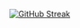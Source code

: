 [![GitHub Streak](https://streak-stats.demolab.com?user=vitoraugustto&theme=dark&hide_border=true&locale=pt_BR&card_width=600)](https://git.io/streak-stats)
